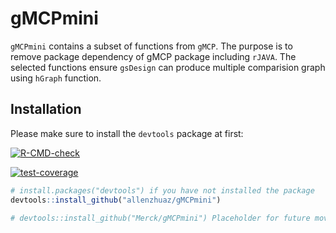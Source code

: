 # gMCPmini

`gMCPmini` contains a subset of functions from `gMCP`. The purpose is to remove package dependency of gMCP package including `rJAVA`. The selected functions ensure `gsDesign` can produce multiple comparision graph using `hGraph` function. 

## Installation

Please make sure to install the `devtools` package at first:

  <!-- badges: start -->
  [![R-CMD-check](https://github.com/allenzhuaz/gMCPmini/workflows/R-CMD-check/badge.svg)](https://github.com/allenzhuaz/gMCPmini/actions)
  <!-- badges: end -->
  <!-- badges: start -->
  [![test-coverage](https://github.com/allenzhuaz/gMCPmini/workflows/test-coverage/badge.svg)](https://github.com/allenzhuaz/gMCPmini/actions)
  <!-- badges: end -->
```r
# install.packages("devtools") if you have not installed the package
devtools::install_github("allenzhuaz/gMCPmini")

# devtools::install_github("Merck/gMCPmini") Placeholder for future moving to Merck's repository
```
